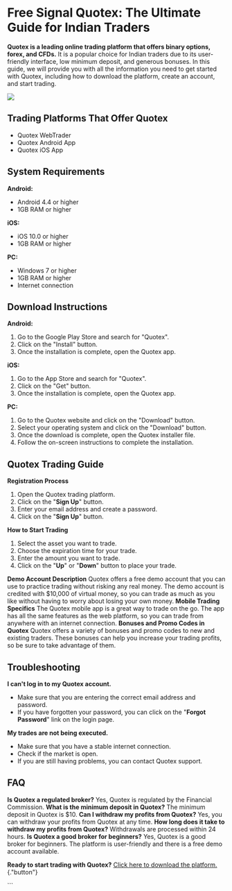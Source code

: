 # Free Signal Quotex: The Ultimate Guide for Indian Traders

**Quotex is a leading online trading platform that offers binary
options, forex, and CFDs.** It is a popular choice for Indian traders
due to its user-friendly interface, low minimum deposit, and generous
bonuses. In this guide, we will provide you with all the information you
need to get started with Quotex, including how to download the platform,
create an account, and start trading.

[![](https://static.quotex.io/files/4_en/300_250.jpg)](https://traff.sbs/brokerqxlid)

## Trading Platforms That Offer Quotex

-   Quotex WebTrader
-   Quotex Android App
-   Quotex iOS App

## System Requirements

**Android:**

-   Android 4.4 or higher
-   1GB RAM or higher

**iOS:**

-   iOS 10.0 or higher
-   1GB RAM or higher

**PC:**

-   Windows 7 or higher
-   1GB RAM or higher
-   Internet connection

## Download Instructions

**Android:**

1.  Go to the Google Play Store and search for "Quotex".
2.  Click on the "Install" button.
3.  Once the installation is complete, open the Quotex app.

**iOS:**

1.  Go to the App Store and search for "Quotex".
2.  Click on the "Get" button.
3.  Once the installation is complete, open the Quotex app.

**PC:**

1.  Go to the Quotex website and click on the "Download" button.
2.  Select your operating system and click on the "Download"
    button.
3.  Once the download is complete, open the Quotex installer file.
4.  Follow the on-screen instructions to complete the installation.

## Quotex Trading Guide

**Registration Process**

1.  Open the Quotex trading platform.
2.  Click on the "**Sign Up**" button.
3.  Enter your email address and create a password.
4.  Click on the "**Sign Up**" button.

**How to Start Trading**

1.  Select the asset you want to trade.
2.  Choose the expiration time for your trade.
3.  Enter the amount you want to trade.
4.  Click on the "**Up**" or "**Down**" button to place your
    trade.

**Demo Account Description** Quotex offers a free demo account that you
can use to practice trading without risking any real money. The demo
account is credited with \$10,000 of virtual money, so you can trade as
much as you like without having to worry about losing your own money.
**Mobile Trading Specifics** The Quotex mobile app is a great way to
trade on the go. The app has all the same features as the web platform,
so you can trade from anywhere with an internet connection. **Bonuses
and Promo Codes in Quotex** Quotex offers a variety of bonuses and promo
codes to new and existing traders. These bonuses can help you increase
your trading profits, so be sure to take advantage of them.

## Troubleshooting

**I can\'t log in to my Quotex account.**

-   Make sure that you are entering the correct email address and
    password.
-   If you have forgotten your password, you can click on the
    "**Forgot Password**" link on the login page.

**My trades are not being executed.**

-   Make sure that you have a stable internet connection.
-   Check if the market is open.
-   If you are still having problems, you can contact Quotex support.

## FAQ

**Is Quotex a regulated broker?** Yes, Quotex is regulated by the
Financial Commission. **What is the minimum deposit in Quotex?** The
minimum deposit in Quotex is \$10. **Can I withdraw my profits from
Quotex?** Yes, you can withdraw your profits from Quotex at any time.
**How long does it take to withdraw my profits from Quotex?**
Withdrawals are processed within 24 hours. **Is Quotex a good broker for
beginners?** Yes, Quotex is a good broker for beginners. The platform is
user-friendly and there is a free demo account available.

**Ready to start trading with Quotex?** [Click here to download the
platform.](\%22https://traff.sbs/brokerqxlid\%22){."button"}

\`\`\`

